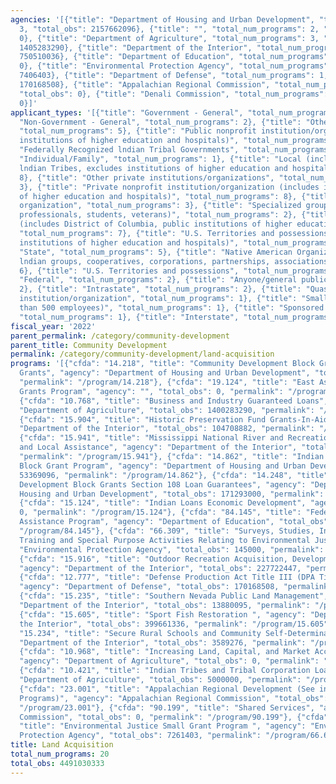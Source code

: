 ```yaml
---
agencies: '[{"title": "Department of Housing and Urban Development", "total_num_programs":
  3, "total_obs": 2157662096}, {"title": "", "total_num_programs": 2, "total_obs":
  0}, {"title": "Department of Agriculture", "total_num_programs": 3, "total_obs":
  1405283290}, {"title": "Department of the Interior", "total_num_programs": 6, "total_obs":
  750510036}, {"title": "Department of Education", "total_num_programs": 1, "total_obs":
  0}, {"title": "Environmental Protection Agency", "total_num_programs": 2, "total_obs":
  7406403}, {"title": "Department of Defense", "total_num_programs": 1, "total_obs":
  170168508}, {"title": "Appalachian Regional Commission", "total_num_programs": 1,
  "total_obs": 0}, {"title": "Denali Commission", "total_num_programs": 1, "total_obs":
  0}]'
applicant_types: '[{"title": "Government - General", "total_num_programs": 3}, {"title":
  "Non-Government - General", "total_num_programs": 2}, {"title": "Other public institution/organization",
  "total_num_programs": 5}, {"title": "Public nonprofit institution/organization (includes
  institutions of higher education and hospitals)", "total_num_programs": 7}, {"title":
  "Federally Recognized lndian Tribal Governments", "total_num_programs": 7}, {"title":
  "Individual/Family", "total_num_programs": 1}, {"title": "Local (includes State-designated
  lndian Tribes, excludes institutions of higher education and hospitals", "total_num_programs":
  8}, {"title": "Other private institutions/organizations", "total_num_programs":
  3}, {"title": "Private nonprofit institution/organization (includes institutions
  of higher education and hospitals)", "total_num_programs": 8}, {"title": "Profit
  organization", "total_num_programs": 3}, {"title": "Specialized group (e.g. health
  professionals, students, veterans)", "total_num_programs": 2}, {"title": "State
  (includes District of Columbia, public institutions of higher education and hospitals)",
  "total_num_programs": 7}, {"title": "U.S. Territories and possessions (includes
  institutions of higher education and hospitals)", "total_num_programs": 4}, {"title":
  "State", "total_num_programs": 5}, {"title": "Native American Organizations (includes
  lndian groups, cooperatives, corporations, partnerships, associations)", "total_num_programs":
  6}, {"title": "U.S. Territories and possessions", "total_num_programs": 3}, {"title":
  "Federal", "total_num_programs": 2}, {"title": "Anyone/general public", "total_num_programs":
  2}, {"title": "Intrastate", "total_num_programs": 2}, {"title": "Quasi-public nonprofit
  institution/organization", "total_num_programs": 1}, {"title": "Small business (less
  than 500 employees)", "total_num_programs": 1}, {"title": "Sponsored organization",
  "total_num_programs": 1}, {"title": "Interstate", "total_num_programs": 1}]'
fiscal_year: '2022'
parent_permalink: /category/community-development
parent_title: Community Development
permalink: /category/community-development/land-acquisition
programs: '[{"cfda": "14.218", "title": "Community Development Block Grants/Entitlement
  Grants", "agency": "Department of Housing and Urban Development", "total_obs": 1933000000,
  "permalink": "/program/14.218"}, {"cfda": "19.124", "title": "East Asia and Pacific
  Grants Program", "agency": "", "total_obs": 0, "permalink": "/program/19.124"},
  {"cfda": "10.768", "title": "Business and Industry Guaranteed Loans", "agency":
  "Department of Agriculture", "total_obs": 1400283290, "permalink": "/program/10.768"},
  {"cfda": "15.904", "title": "Historic Preservation Fund Grants-In-Aid", "agency":
  "Department of the Interior", "total_obs": 104708882, "permalink": "/program/15.904"},
  {"cfda": "15.941", "title": "Mississippi National River and Recreation Area State
  and Local Assistance", "agency": "Department of the Interior", "total_obs": 948000,
  "permalink": "/program/15.941"}, {"cfda": "14.862", "title": "Indian Community Development
  Block Grant Program", "agency": "Department of Housing and Urban Development", "total_obs":
  53369096, "permalink": "/program/14.862"}, {"cfda": "14.248", "title": "Community
  Development Block Grants Section 108 Loan Guarantees", "agency": "Department of
  Housing and Urban Development", "total_obs": 171293000, "permalink": "/program/14.248"},
  {"cfda": "15.124", "title": "Indian Loans Economic Development", "agency": "", "total_obs":
  0, "permalink": "/program/15.124"}, {"cfda": "84.145", "title": "Federal Real Property
  Assistance Program", "agency": "Department of Education", "total_obs": 0, "permalink":
  "/program/84.145"}, {"cfda": "66.309", "title": "Surveys, Studies, Investigations,
  Training and Special Purpose Activities Relating to Environmental Justice", "agency":
  "Environmental Protection Agency", "total_obs": 145000, "permalink": "/program/66.309"},
  {"cfda": "15.916", "title": "Outdoor Recreation Acquisition, Development and Planning",
  "agency": "Department of the Interior", "total_obs": 227722447, "permalink": "/program/15.916"},
  {"cfda": "12.777", "title": "Defense Production Act Title III (DPA Title III)",
  "agency": "Department of Defense", "total_obs": 170168508, "permalink": "/program/12.777"},
  {"cfda": "15.235", "title": "Southern Nevada Public Land Management", "agency":
  "Department of the Interior", "total_obs": 13880095, "permalink": "/program/15.235"},
  {"cfda": "15.605", "title": "Sport Fish Restoration ", "agency": "Department of
  the Interior", "total_obs": 399661336, "permalink": "/program/15.605"}, {"cfda":
  "15.234", "title": "Secure Rural Schools and Community Self-Determination", "agency":
  "Department of the Interior", "total_obs": 3589276, "permalink": "/program/15.234"},
  {"cfda": "10.968", "title": "Increasing Land, Capital, and Market Access Program",
  "agency": "Department of Agriculture", "total_obs": 0, "permalink": "/program/10.968"},
  {"cfda": "10.421", "title": "Indian Tribes and Tribal Corporation Loans", "agency":
  "Department of Agriculture", "total_obs": 5000000, "permalink": "/program/10.421"},
  {"cfda": "23.001", "title": "Appalachian Regional Development (See individual Appalachian
  Programs)", "agency": "Appalachian Regional Commission", "total_obs": 0, "permalink":
  "/program/23.001"}, {"cfda": "90.199", "title": "Shared Services", "agency": "Denali
  Commission", "total_obs": 0, "permalink": "/program/90.199"}, {"cfda": "66.604",
  "title": "Environmental Justice Small Grant Program ", "agency": "Environmental
  Protection Agency", "total_obs": 7261403, "permalink": "/program/66.604"}]'
title: Land Acquisition
total_num_programs: 20
total_obs: 4491030333
---
```

